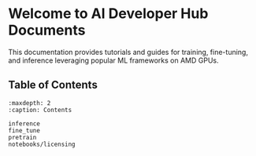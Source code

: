 # Welcome to AI Developer Hub Documents

This documentation provides tutorials and guides for training, fine-tuning, and inference leveraging popular ML frameworks on AMD GPUs.

## Table of Contents

```{toctree}
:maxdepth: 2
:caption: Contents

inference
fine_tune
pretrain
notebooks/licensing
